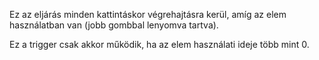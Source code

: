 Ez az eljárás minden kattintáskor végrehajtásra kerül, amíg az elem használatban van (jobb gombbal lenyomva tartva).

Ez a trigger csak akkor működik, ha az elem használati ideje több mint 0.